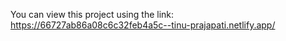 You can view this project using the link:
https://66727ab86a08c6c32feb4a5c--tinu-prajapati.netlify.app/
